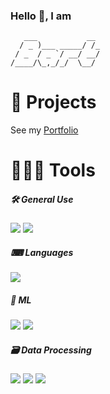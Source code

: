 ### Hello 👋, I am
```shell
   ___           __ 
  / _ )___ _____/ /_
 / _  / _ `/ __/ __/
/____/\_,_/_/  \__/ 
```

# 💼 Projects
See my [Portfolio](https://bjankow.github.io)

# 🧑🏼‍💻 Tools
<!-- SOURCE: https://github.com/Ileriayo/markdown-badges -->
##### 🛠️ General Use
<div>
  <img src="https://img.shields.io/badge/-Git-F05032?&style=for-the-badge&logo=git&logoColor=white" /> 
  <img src="https://img.shields.io/badge/github-%23121011.svg?style=for-the-badge&logo=github&logoColor=white" /> 
</div>

##### ⌨ Languages
<div>
  <img src="https://img.shields.io/badge/python-3670A0?style=for-the-badge&logo=python&logoColor=ffdd54" />
</div>

##### 🧠 ML
<div>
  <img src="https://img.shields.io/badge/PyTorch-%23EE4C2C.svg?style=for-the-badge&logo=PyTorch&logoColor=white" />
  <img src="https://img.shields.io/badge/TensorFlow-%23FF6F00.svg?style=for-the-badge&logo=TensorFlow&logoColor=white" />
</div>

##### 🗃️ Data Processing
<div>
  <img src="https://img.shields.io/badge/pandas-%23150458.svg?style=for-the-badge&logo=pandas&logoColor=white" />
  <img src="https://img.shields.io/badge/numpy-%23013243.svg?style=for-the-badge&logo=numpy&logoColor=white" />
  <img src="https://img.shields.io/badge/SciPy-%230C55A5.svg?style=for-the-badge&logo=scipy&logoColor=%white" />
</div>
